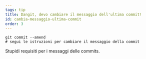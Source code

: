 ```yaml
---
tags: tip
title: Dangit, devo cambiare il messaggio dell'ultima commit!
id: cambia-messaggio-ultima-commit
order: 3
---
```


```git
git commit --amend
# segui le istruzioni per cambiare il messaggio della commit
```

Stupidi requisiti per i messaggi delle commits.
